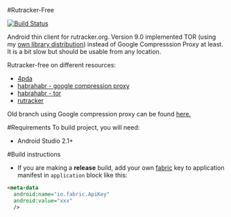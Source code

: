 #Rutracker-Free

[![Build Status](https://travis-ci.org/jehy/rutracker-free.svg?branch=master)](https://travis-ci.org/jehy/rutracker-free)

Android thin client for rutracker.org.
Version 9.0 implemented TOR
(using my [own library distribution](https://github.com/jehy/Tor-Onion-Proxy-Library))
instead of Google Compresssion Proxy at least.
It is a bit slow but should be usable from any location.

Rutracker-free on different resources:

* [4pda](http://4pda.ru/forum/index.php?showtopic=733085)
* [habrahabr - google compression proxy](https://habrahabr.ru/post/279267/)
* [habrahabr - tor](https://habrahabr.ru/post/313030/)
* [rutracker](http://rutracker.org/forum/viewtopic.php?t=5191131)

Old branch using Google compression proxy can be found
 [here.](https://github.com/jehy/rutracker-free/tree/old/GCP)

#Requirements
To build project, you will need:
* Android Studio 2.1+

#Build instructions
* If you are making a **release** build, add your own [fabric](https://fabric.io) key to application manifest in `application` block like this:
```xml
<meta-data
  android:name="io.fabric.ApiKey"
  android:value="xxx"
  />
```